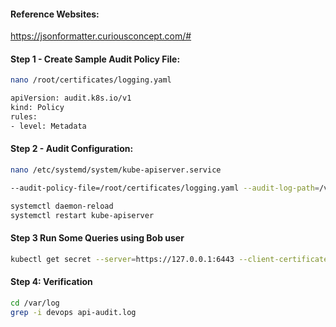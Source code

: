 #### Reference Websites:

https://jsonformatter.curiousconcept.com/#

#### Step 1 - Create Sample Audit Policy File:
```sh
nano /root/certificates/logging.yaml
```
```sh
apiVersion: audit.k8s.io/v1
kind: Policy
rules:
- level: Metadata
```

#### Step 2 - Audit Configuration:
```sh
nano /etc/systemd/system/kube-apiserver.service
```
```sh
--audit-policy-file=/root/certificates/logging.yaml --audit-log-path=/var/log/api-audit.log --audit-log-maxage=30  --audit-log-maxbackup=10  --audit-log-maxsize=100 
```
```sh
systemctl daemon-reload
systemctl restart kube-apiserver
```
#### Step 3 Run Some Queries using Bob user

```sh
kubectl get secret --server=https://127.0.0.1:6443 --client-certificate /root/certificates/devops.crt --certificate-authority /root/certificates/ca.crt --client-key /root/certificates/devops.key
```
#### Step 4: Verification
```sh
cd /var/log
grep -i devops api-audit.log
```
